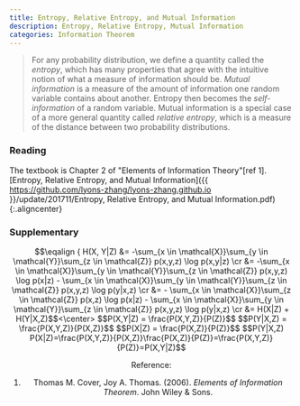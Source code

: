 ```yaml
---
title: Entropy, Relative Entropy, and Mutual Information
description: Entropy, Relative Entropy, Mutual Information
categories: Information Theorem
---
```


>  For any probability distribution, we define a quantity called the *entropy*, which has many properties that agree with the intuitive notion of what a measure of information should be. *Mutual information* is a measure of the amount of information one random variable contains about another. Entropy then becomes the *self-information* of a random variable. Mutual information is a special case of a more general quantity called *relative entropy*, which is a measure of the distance between two probability distributions.  
  
### **Reading**    
The textbook is Chapter 2 of "Elements of Information Theory"[ref 1].
[Entropy, Relative Entropy, and Mutual Information]({{ https://github.com/lyons-zhang/lyons-zhang.github.io }}/update/201711/Entropy, Relative Entropy, and Mutual Information.pdf){:.aligncenter}  
### **Supplementary**  
<center>$$\eqalign { H(X, Y|Z) &= -\sum_{x \in \mathcal{X}}\sum_{y \in \mathcal{Y}}\sum_{z \in \mathcal{Z}} p(x,y,z) \log p(x,y|z) \cr 
&= -\sum_{x \in \mathcal{X}}\sum_{y \in \mathcal{Y}}\sum_{z \in \mathcal{Z}} p(x,y,z) \log p(x|z) - \sum_{x \in \mathcal{X}}\sum_{y \in \mathcal{Y}}\sum_{z \in \mathcal{Z}} p(x,y,z) \log p(y|x,z) \cr 
&= - \sum_{x \in \mathcal{X}}\sum_{z \in \mathcal{Z}} p(x,z) \log p(x|z) - \sum_{x \in \mathcal{X}}\sum_{y \in \mathcal{Y}}\sum_{z \in \mathcal{Z}} p(x,y,z) \log p(y|x,z) \cr 
&= H(X|Z) + H(Y|X,Z)$$<\center>
$$P(X,Y|Z) = \frac{P(X,Y,Z)}{P(Z)}$$
$$P(Y|X,Z) = \frac{P(X,Y,Z)}{P(X,Z)}$$
$$P(X|Z) = \frac{P(X,Z)}{P(Z)}$$
$$P(Y|X,Z) P(X|Z)=\frac{P(X,Y,Z)}{P(X,Z)}\frac{P(X,Z)}{P(Z)}=\frac{P(X,Y,Z)}{P(Z)}=P(X,Y|Z)$$
    
       
Reference:  
1. Thomas M. Cover, Joy A. Thomas. (2006). *Elements of Information Theorem*. John Wiley & Sons. 

